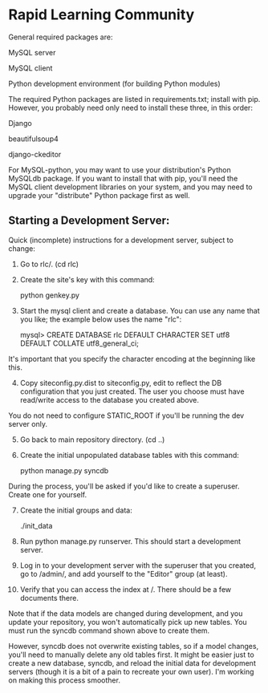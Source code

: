 Rapid Learning Community
========================

General required packages are:

MySQL server

MySQL client

Python development environment (for building Python modules)

The required Python packages are listed in requirements.txt; install with pip.
However, you probably need only need to install these three, in this order:

 Django

 beautifulsoup4

 django-ckeditor

For MySQL-python, you may want to use your distribution's Python MySQLdb
package. If you want to install that with pip, you'll need the MySQL
client development libraries on your system, and you may need to upgrade
your "distribute" Python package first as well.

Starting a Development Server:
------------------------------
Quick (incomplete) instructions for a development server, subject to change:

1. Go to rlc/. (cd rlc)

2. Create the site's key with this command:

    python genkey.py

3. Start the mysql client and create a database. You can use any name that
you like; the example below uses the name "rlc":

   mysql> CREATE DATABASE rlc
          DEFAULT CHARACTER SET utf8
	  DEFAULT COLLATE utf8_general_ci;

It's important that you specify the character encoding at the beginning
like this.

4. Copy siteconfig.py.dist to siteconfig.py, edit to reflect the DB
configuration that you just created. The user you choose must have
read/write access to the database you created above.

You do not need to configure STATIC_ROOT if you'll be running the dev
server only.

5. Go back to main repository directory. (cd ..)

6. Create the initial unpopulated database tables with this command:

    python manage.py syncdb

During the process, you'll be asked if you'd like to create a superuser.
Create one for yourself.

7. Create the initial groups and data:

    ./init_data

8. Run python manage.py runserver. This should start a development server.

9. Log in to your development server with the superuser that you created, go
to /admin/, and add yourself to the "Editor" group (at least).

10. Verify that you can access the index at /. There should be a few
documents there.

Note that if the data models are changed during development, and you update
your repository, you won't automatically pick up new tables. You must run
the syncdb command shown above to create them.

However, syncdb does not overwrite existing tables, so if a model changes,
you'll need to manually delete any old tables first. It might be easier just
to create a new database, syncdb, and reload the initial data for development
servers (though it is a bit of a pain to recreate your own user). I'm
working on making this process smoother.

